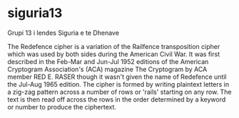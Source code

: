 # siguria13
Grupi 13 i lendes Siguria e te Dhenave

The Redefence cipher is a variation of the Railfence transposition cipher which was used by both sides during the American Civil War. It was first described in the Feb-Mar and Jun-Jul 1952 editions of the American Cryptogram Association's (ACA) magazine The Cryptogram by ACA member RED E. RASER though it wasn't given the name of Redefence until the Jul-Aug 1965 edition. The cipher is formed by writing plaintext letters in a zig-zag pattern across a number of rows or 'rails' starting on any row. The text is then read off across the rows in the order determined by a keyword or number to produce the ciphertext.